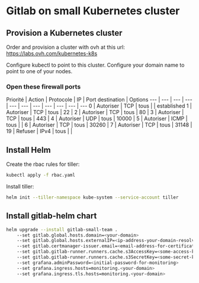 # Gitlab on small Kubernetes cluster

## Provision a Kubernetes cluster
Order and provision a cluster with ovh at this url:
https://labs.ovh.com/kubernetes-k8s

Configure kubectl to point to this cluster.
Configure your domain name to point to one of your nodes.

### Open these firewall ports

Priorité | Action | Protocole | IP | Port destination | Options
--- | --- | --- | --- | --- | --- | --- | --- | --- | --- | ---
0 | 	Autoriser | 	TCP | 	tous |  | 	established
1 | 	Autoriser | 	TCP | 	tous | 	22 |
2 | 	Autoriser | 	TCP | 	tous | 	80 |
3 | 	Autoriser | 	TCP | 	tous | 	443 |
4 | 	Autoriser | 	UDP | 	tous | 	10000 |
5 | 	Autoriser | 	ICMP | 	tous |  |
6 | 	Autoriser | 	TCP | 	tous | 	30260 |
7 | 	Autoriser | 	TCP | 	tous | 	31148 |
19 | 	Refuser | 	IPv4 | 	tous |  |

## Install Helm

Create the rbac rules for tiller:
```sh
kubectl apply -f rbac.yaml
```

Install tiller:
```sh
helm init --tiller-namespace kube-system --service-account tiller
```

## Install gitlab-helm chart

```sh
helm upgrade --install gitlab-small-team .
	--set gitlab.global.hosts.domain=<your-domain>
	--set gitlab.global.hosts.externalIP=<ip-address-your-domain-resolves-to>
	--set gitlab.certmanager-issuer.email=<email-address-for-certificates>
	--set gitlab.gitlab-runner.runners.cache.s3AccessKey=<some-access-key>
	--set gitlab.gitlab-runner.runners.cache.s3SecretKey=<some-secret-key>
	--set grafana.adminPassword=<initial-password-for-monitoring>
	--set grafana.ingress.hosts=monitoring.<your-domain>
	--set grafana.ingress.tls.hosts=monitoring.<your-domain>

```
